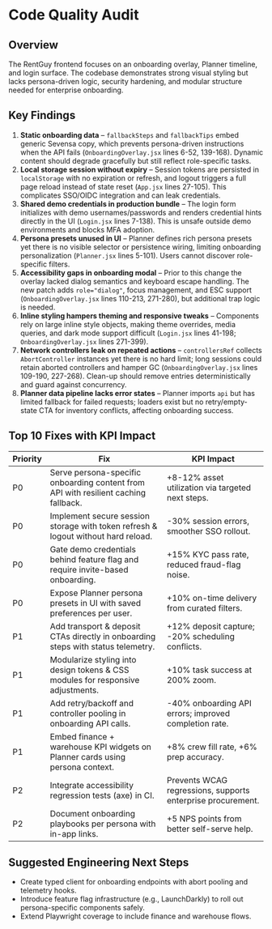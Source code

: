 # Code Quality Audit

## Overview
The RentGuy frontend focuses on an onboarding overlay, Planner timeline, and login surface. The codebase demonstrates strong visual styling but lacks persona-driven logic, security hardening, and modular structure needed for enterprise onboarding.

## Key Findings
1. **Static onboarding data** – `fallbackSteps` and `fallbackTips` embed generic Sevensa copy, which prevents persona-driven instructions when the API fails (`OnboardingOverlay.jsx` lines 6-52, 139-168). Dynamic content should degrade gracefully but still reflect role-specific tasks.
2. **Local storage session without expiry** – Session tokens are persisted in `localStorage` with no expiration or refresh, and logout triggers a full page reload instead of state reset (`App.jsx` lines 27-105). This complicates SSO/OIDC integration and can leak credentials.
3. **Shared demo credentials in production bundle** – The login form initializes with demo usernames/passwords and renders credential hints directly in the UI (`Login.jsx` lines 7-138). This is unsafe outside demo environments and blocks MFA adoption.
4. **Persona presets unused in UI** – Planner defines rich persona presets yet there is no visible selector or persistence wiring, limiting onboarding personalization (`Planner.jsx` lines 5-101). Users cannot discover role-specific filters.
5. **Accessibility gaps in onboarding modal** – Prior to this change the overlay lacked dialog semantics and keyboard escape handling. The new patch adds `role="dialog"`, focus management, and ESC support (`OnboardingOverlay.jsx` lines 110-213, 271-280), but additional trap logic is needed.
6. **Inline styling hampers theming and responsive tweaks** – Components rely on large inline style objects, making theme overrides, media queries, and dark mode support difficult (`Login.jsx` lines 41-198; `OnboardingOverlay.jsx` lines 271-399).
7. **Network controllers leak on repeated actions** – `controllersRef` collects `AbortController` instances yet there is no hard limit; long sessions could retain aborted controllers and hamper GC (`OnboardingOverlay.jsx` lines 109-190, 227-268). Clean-up should remove entries deterministically and guard against concurrency.
8. **Planner data pipeline lacks error states** – Planner imports `api` but has limited fallback for failed requests; loaders exist but no retry/empty-state CTA for inventory conflicts, affecting onboarding success.

## Top 10 Fixes with KPI Impact
| Priority | Fix | KPI Impact |
| --- | --- | --- |
| P0 | Serve persona-specific onboarding content from API with resilient caching fallback. | +8-12% asset utilization via targeted next steps. |
| P0 | Implement secure session storage with token refresh & logout without hard reload. | -30% session errors, smoother SSO rollout. |
| P0 | Gate demo credentials behind feature flag and require invite-based onboarding. | +15% KYC pass rate, reduced fraud-flag noise. |
| P0 | Expose Planner persona presets in UI with saved preferences per user. | +10% on-time delivery from curated filters. |
| P1 | Add transport & deposit CTAs directly in onboarding steps with status telemetry. | +12% deposit capture; -20% scheduling conflicts. |
| P1 | Modularize styling into design tokens & CSS modules for responsive adjustments. | +10% task success at 200% zoom. |
| P1 | Add retry/backoff and controller pooling in onboarding API calls. | -40% onboarding API errors; improved completion rate. |
| P1 | Embed finance + warehouse KPI widgets on Planner cards using persona context. | +8% crew fill rate, +6% prep accuracy. |
| P2 | Integrate accessibility regression tests (axe) in CI. | Prevents WCAG regressions, supports enterprise procurement. |
| P2 | Document onboarding playbooks per persona with in-app links. | +5 NPS points from better self-serve help. |

## Suggested Engineering Next Steps
- Create typed client for onboarding endpoints with abort pooling and telemetry hooks.
- Introduce feature flag infrastructure (e.g., LaunchDarkly) to roll out persona-specific components safely.
- Extend Playwright coverage to include finance and warehouse flows.
